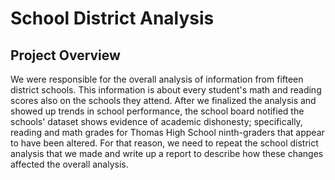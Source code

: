 # School District Analysis

## Project Overview
We were responsible for the overall analysis of information from fifteen district schools. This information is about every student's math and reading scores also on the schools they attend. After we finalized the analysis and showed up trends in school performance, the school board notified the schools' dataset shows evidence of academic dishonesty; specifically, reading and math grades for Thomas High School ninth-graders that appear to have been altered. For that reason, we need to repeat the school district analysis that we made and write up a report to describe how these changes affected the overall analysis.
